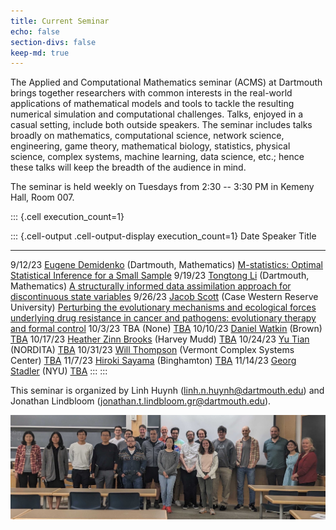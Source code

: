 ```yaml
---
title: Current Seminar
echo: false
section-divs: false
keep-md: true
---
```



The Applied and Computational Mathematics seminar (ACMS) at Dartmouth brings together researchers with common interests in the real-world applications of mathematical models and tools to tackle the resulting numerical simulation and computational challenges. Talks, enjoyed in a casual setting, include both outside speakers. The seminar includes talks broadly on mathematics, computational science, network science, engineering, game theory, mathematical biology, statistics, physical science, complex systems, machine learning, data science, etc.; hence these talks will keep the breadth of the audience in mind.

The seminar is held weekly on Tuesdays from 2:30 -- 3:30 PM in Kemeny Hall, Room 007.

<!-- This cell looks through the seminar_talks YAML file and generates the current seminar schedule. -->

::: {.cell execution_count=1}

::: {.cell-output .cell-output-display execution_count=1}
Date      Speaker                                                                                                        Title
--------  -------------------------------------------------------------------------------------------------------------  ----------------------------------------------------------------------------------------------------------------------------------------------------------------------------------------
9/12/23   [Eugene Demidenko](https://www.eugened.org/) (Dartmouth, Mathematics)                                          [M-statistics: Optimal Statistical Inference for a Small Sample](/seminar_pages/DemidenkoF23.html)
9/19/23   [Tongtong Li](https://math.dartmouth.edu/~tli/) (Dartmouth, Mathematics)                                       [A structurally informed data assimilation approach for discontinuous state variables](/seminar_pages/LiF23.html)
9/26/23   [Jacob Scott](https://case.edu/cancer/members/member-directory/jacob-scott) (Case Western Reserve University)  [Perturbing the evolutionary mechanisms and ecological forces underlying drug resistance in cancer and pathogens: evolutionary therapy and formal control](/seminar_pages/ScottF23.html)
10/3/23   TBA (None)                                                                                                     [TBA](/seminar_pages/LukeF23.html)
10/10/23  [Daniel Watkin](https://danielmwatkins.com/) (Brown)                                                           [TBA](/seminar_pages/WatkinF23.html)
10/17/23  [Heather Zinn Brooks](https://sites.google.com/g.hmc.edu/hzinnbrooks?pli=1) (Harvey Mudd)                      [TBA](/seminar_pages/BrooksF23.html)
10/24/23  [Yu Tian](https://ytian.netlify.app/) (NORDITA)                                                                [TBA](/seminar_pages/TianF23.html)
10/31/23  [Will Thompson](https://www.willhwthompson.com/) (Vermont Complex Systems Center)                              [TBA](/seminar_pages/ThompsonF23.html)
11/7/23   [Hiroki Sayama](https://bingweb.binghamton.edu/~sayama/) (Binghamton)                                          [TBA](/seminar_pages/SayamaF23.html)
11/14/23  [Georg Stadler](https://math.nyu.edu/~stadler/) (NYU)                                                          [TBA](/seminar_pages/StadlerF23.html)
:::
:::


This seminar is organized by Linh Huynh (linh.n.huynh@dartmouth.edu) and Jonathan Lindbloom (jonathan.t.lindbloom.gr@dartmouth.edu).

![](acms_banner.JPG)

